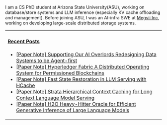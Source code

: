 I am a CS PhD student at Arizona State University(ASU), working on database/store systems and LLM inference (especially KV cache offloading and management). Before joining ASU, I was an AI-infra SWE at [Megvii Inc](https://en.megvii.com/), working on developing large-scale distributed storage systems.

<table width="960px">
<tr>
<td valign="top" width="50%">

#### <a href="https://www.kongjun18.me" target="_blank">Recent Posts</a>

<!-- BLOG-POST-LIST:START -->
- [[Paper Note] Supporting Our AI Overlords Redesigning Data Systems to be Agent-first](https://kongjun18.github.io/posts/supporting-our-ai-overlords-redesigning-data-systems-to-be-agent-first/)
- [[Paper Note] Hyperledger Fabric A Distributed Operating System for Permissioned Blockchains](https://kongjun18.github.io/posts/hyperledger-fabric-a-distributed-operating-system-for-permissioned-blockchains/)
- [[Paper Note] Fast State Restoration in LLM Serving with HCache](https://kongjun18.github.io/posts/fast-state-restoration-in-llm-serving-with-hcache/)
- [[Paper Note] Strata Hierarchical Context Caching for Long Context Language Model Serving](https://kongjun18.github.io/posts/strata-hierarchical-context-caching-for-long-context-language-model-serving/)
- [[Paper Note] H2O Heavy-Hitter Oracle for Efficient Generative Inference of Large Language Models](https://kongjun18.github.io/posts/h2o-heavy-hitter-oracle-for-efficient-generative-inference-of-large-language-models/)
<!-- BLOG-POST-LIST:END -->

</td>
</tr>

</table>
